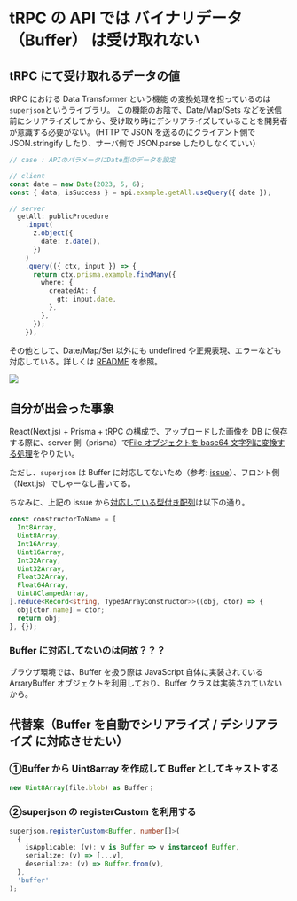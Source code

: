 # tRPC の API では バイナリデータ（Buffer） は受け取れない

## tRPC にて受け取れるデータの値

tRPC における Data Transformer という機能 の変換処理を担っているのは`superjson`というライブラリ。
この機能のお陰で、Date/Map/Sets などを送信前にシリアライズしてから、受け取り時にデシリアライズしていることを開発者が意識する必要がない。（HTTP で JSON を送るのにクライアント側で JSON.stringify したり、サーバ側で JSON.parse したりしなくていい）

```ts
// case : APIのパラメータにDate型のデータを設定

// client
const date = new Date(2023, 5, 6);
const { data, isSuccess } = api.example.getAll.useQuery({ date });

// server
  getAll: publicProcedure
    .input(
      z.object({
        date: z.date(),
      })
    )
    .query(({ ctx, input }) => {
      return ctx.prisma.example.findMany({
        where: {
          createdAt: {
            gt: input.date,
          },
        },
      });
    }),
```

その他として、Date/Map/Set 以外にも undefined や正規表現、エラーなども対応している。詳しくは [README](https://github.com/blitz-js/superjson/blob/main/README.md#:~:text=Superjson%20supports%20many%20extra%20types%20which%20JSON%20does%20not.%20You%20can%20serialize%20all%20these%3A) を参照。

![](assets/20231018110751.png)

## 自分が出会った事象

React(Next.js) + Prisma + tRPC の構成で、アップロードした画像を DB に保存する際に、server 側（prisma）で[File オブジェクトを base64 文字列に変換する処理](https://time-is-life.fun/react-typescript-blob-file-to-base64-using-filereader-readasdataurl/)をやりたい。

ただし、`superjson` は Buffer に対応してないため（参考: [issue](https://github.com/blitz-js/superjson/issues/181)）、フロント側（Next.js）でしゃーなし書いてる。

ちなみに、上記の issue から[対応している型付き配列](https://github.com/blitz-js/superjson/pull/155/files#diff-df7446068188621a3fa66e02d4e5c9081902f1bb2cd9092e06c59271978257d3R200)は以下の通り。

```ts
const constructorToName = [
  Int8Array,
  Uint8Array,
  Int16Array,
  Uint16Array,
  Int32Array,
  Uint32Array,
  Float32Array,
  Float64Array,
  Uint8ClampedArray,
].reduce<Record<string, TypedArrayConstructor>>((obj, ctor) => {
  obj[ctor.name] = ctor;
  return obj;
}, {});
```

### Buffer に対応してないのは何故？？？

ブラウザ環境では、Buffer を扱う際は JavaScript 自体に実装されている ArraryBuffer オブジェクトを利用しており、Buffer クラスは実装されていないから。

## 代替案（Buffer を自動でシリアライズ / デシリアライズ に対応させたい）

### ①Buffer から Uint8array を作成して Buffer としてキャストする

```ts
new Uint8Array(file.blob) as Buffer；
```

### ②superjson の registerCustom を利用する

```ts
superjson.registerCustom<Buffer, number[]>(
  {
    isApplicable: (v): v is Buffer => v instanceof Buffer,
    serialize: (v) => [...v],
    deserialize: (v) => Buffer.from(v),
  },
  'buffer'
);
```
